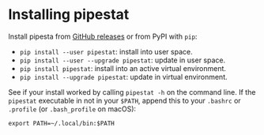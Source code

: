 # Installing pipestat

Install pipesta from [GitHub releases](https://github.com/pepkit/pipestat/releases) or from PyPI with `pip`:

- `pip install --user pipestat`: install into user space.
- `pip install --user --upgrade pipestat`: update in user space.
- `pip install pipestat`: install into an active virtual environment.
- `pip install --upgrade pipestat`: update in virtual environment.

See if your install worked by calling `pipestat -h` on the command line. If the `pipestat` executable in not in your `$PATH`, append this to your `.bashrc` or `.profile` (or `.bash_profile` on macOS):
```console
export PATH=~/.local/bin:$PATH
```